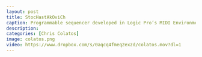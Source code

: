 ```yaml
---
layout: post
title: StocHastAkOviCh
caption: Programmable sequencer developed in Logic Pro’s MIDI Environment. Probability distribution autocomposer functionality with Dmitri Shostakovich homage-scale constraint. Controls for independent and global pitch and velocity, independent and vector linear pitch and modulation, independent and global note on/off, and quick-drum sequencer. Video features Mike Keneally on guitar. DOWNLOAD SEQUENCER https://ccolatos.github.io/colatos_logic_step_sequencer.zip
description: 
categories: [Chris Colatos]
image: colatos.png
video: https://www.dropbox.com/s/0aqcq4fmeq2exzd/colatos.mov?dl=1
---
```

